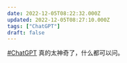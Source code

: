 ```yaml
---
date: 2022-12-05T08:22:32.000Z
updated: 2022-12-05T08:27:10.000Z
tags: ["ChatGPT"]
draft: false
---
```


[#ChatGPT](/zh/tags/chatgpt) 真的太神奇了，什么都可以问。
